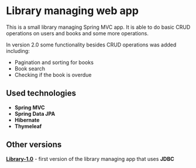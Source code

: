# Library managing web app
This is a small library managing Spring MVC app. It is able to do basic CRUD operations on users and books and some more operations. 

In version 2.0 some functionality besides CRUD operations was added including:
* Pagination and sorting for books
* Book search
* Checking if the book is overdue

## Used technologies
* **Spring MVC**
* **Spring Data JPA**
* **Hibernate**
* **Thymeleaf**

## Other versions
**[Library-1.0](https://github.com/dnsmoly/library/tree/library-1.0)** - first version of the library managing app that uses **JDBC**
